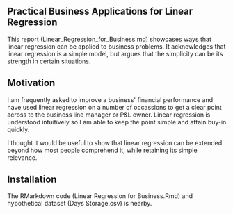 ## Practical Business Applications for Linear Regression

This report (Linear_Regression_for_Business.md) showcases ways that linear regression can be applied to business problems. It acknowledges that linear regression is a simple model, but argues that the simplicity can be its strength in certain situations.


## Motivation

I am frequently asked to improve a business' financial performance and have used linear regression on a number of occassions to get a clear point across to the business line manager or P&L owner. Linear regression is understood intuitively so I am able to keep the point simple and attain buy-in quickly. 

I thought it would be useful to show that linear regression can be extended beyond how most people comprehend it, while retaining its simple relevance.


## Installation

The RMarkdown code (Linear Regression for Business.Rmd) and hypothetical dataset (Days Storage.csv) is nearby. 

